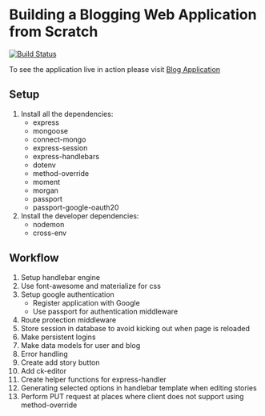 # Building a Blogging Web Application from Scratch

[![Build Status](https://travis-ci.com/travis-ci/travis-web.svg?branch=master)](https://travis-ci.com/travis-ci/travis-web)

To see the application live in action please visit [Blog Application](https://blog-application-2020.herokuapp.com/)

## Setup
1. Install all the dependencies:
	* express
	* mongoose
	* connect-mongo
	* express-session
	* express-handlebars
	* dotenv
	* method-override
	* moment
	* morgan
	* passport
	* passport-google-oauth20
1. Install the developer dependencies:
	* nodemon
	* cross-env

## Workflow
1. Setup handlebar engine
1. Use font-awesome and materialize for css
1. Setup google authentication
	* Register application with Google
	* Use passport for authentication middleware
1. Route protection middleware
1. Store session in database to avoid kicking out when page is reloaded
1. Make persistent logins
1. Make data models for user and blog
1. Error handling
1. Create add story button
1. Add ck-editor
1. Create helper functions for express-handler
1. Generating selected options in handlebar template when editing stories
1. Perform PUT request at places where client does not support using method-override


